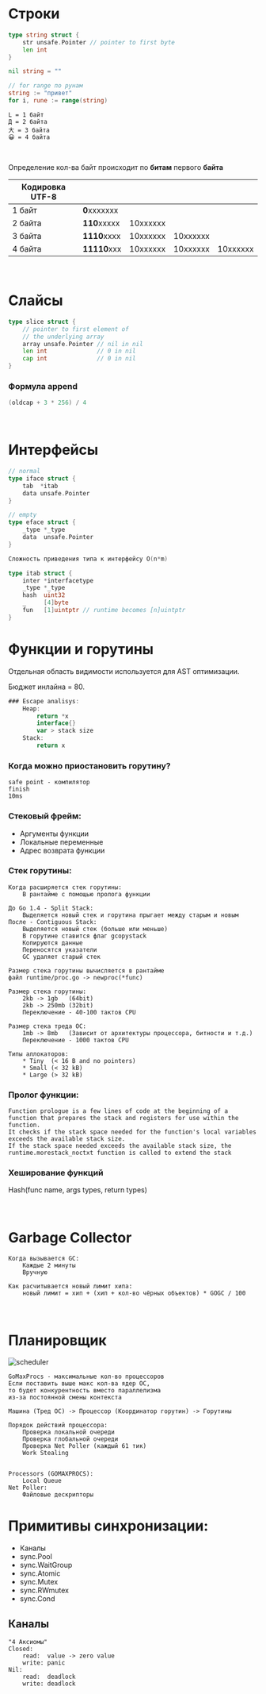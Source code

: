 # Строки

```go
type string struct {
    str unsafe.Pointer // pointer to first byte
	len int
}
```

```go
nil string = ""
```


```go
// for range по рунам
string := "привет"
for i, rune := range(string)
```

```
L = 1 байт
Д = 2 байта
大 = 3 байта
😀 = 4 байта
```
</br>

Определение кол-ва байт происходит по **битам** первого **байта**

| Кодировка UTF-8 |              |          |          |           |
|---------------- |------------- |--------- |--------- |---------- |
| 1 байт          | **0**xxxxxxx |          |          |           |  
| 2 байта         | **110**xxxxx | 10xxxxxx |          |           |
| 3 байта         | **1110**xxxx | 10xxxxxx | 10xxxxxx |           |
| 4 байта         | **11110**xxx | 10xxxxxx | 10xxxxxx | 10xxxxxx  |

</br>

# Слайсы

```go
type slice struct {
    // pointer to first element of 
    // the underlying array
    array unsafe.Pointer // nil in nil
    len int              // 0 in nil
    cap int              // 0 in nil
}
```

### Формула append
```go
(oldcap + 3 * 256) / 4
```
</br>

# Интерфейсы
```go
// normal
type iface struct {
    tab  *itab
    data unsafe.Pointer
}

// empty
type eface struct {
    _type *_type
    data  unsafe.Pointer
}

Сложность приведения типа к интерфейсу O(n*m)

type itab struct {
    inter *interfacetype
    _type *_type
    hash  uint32
    _     [4]byte
    fun   [1]uintptr // runtime becomes [n]uintptr
}
```

# Функции и горутины

Отдельная область видимости используется для AST оптимизации.

Бюджет инлайна = 80.

```go
### Escape analisys:
    Heap:
        return *x
        interface{}
        var > stack size
    Stack:
        return x
```

### Когда можно приостановить горутину?
    safe point - компилятор
    finish
    10ms

### Стековый фрейм:

* Аргументы функции
* Локальные переменные
* Адрес возврата функции

### Стек горутины:

    Когда расширяется стек горутины:
        В рантайме с помощью пролога функции

    До Go 1.4 - Split Stack:
        Выделяется новый стек и горутина прыгает между старым и новым
    После - Contiguous Stack:
        Выделяется новый стек (больше или меньше)
        В горутине ставится флаг gcopystack
        Копируются данные
        Переносятся указатели
        GC удаляет старый стек
    
    Размер стека горутины вычисляется в рантайме
    файл runtime/proc.go -> newproc(*func)

    Размер стека горутины:
        2kb -> 1gb   (64bit)
        2kb -> 250mb (32bit)
        Переключение - 40-100 тактов CPU

    Размер стека треда ОС:
        1mb -> 8mb   (Зависит от архитектуры процессора, битности и т.д.)
        Переключение - 1000 тактов CPU
    
    Типы аллокаторов:
        * Tiny  (< 16 B and no pointers)
        * Small (< 32 kB)
        * Large (> 32 kB)

### Пролог функции:

    Function prologue is a few lines of code at the beginning of a function that prepares the stack and registers for use within the function.
    It checks if the stack space needed for the function's local variables exceeds the available stack size.
    If the stack space needed exceeds the available stack size, the runtime.morestack_noctxt function is called to extend the stack

### Хеширование функций

Hash(func name, args types, return types)

</br>

# Garbage Collector

    Когда вызывается GC:
        Каждые 2 минуты
        Вручную
    
    Как расчитывается новый лимит хипа:
        новый лимит = хип + (хип + кол-во чёрных объектов) * GOGC / 100

</br>

# Планировщик
    
![scheduler](/scheduler.png "scheduler")

    GoMaxProcs - максимальные кол-во процессоров
    Если поставить выше макс кол-ва ядер ОС,
    то будет конкурентность вместо параллелизма
    из-за постоянной смены контекста

    Машина (Тред ОС) -> Процессор (Координатор горутин) -> Горутины

    Порядок действий процессора:
        Проверка локальной очереди
        Проверка глобальной очереди
        Проверка Net Poller (каждый 61 тик)
        Work Stealing

    
    Processors (GOMAXPROCS):
        Local Queue
    Net Poller:
        Файловые дескрипторы




# Примитивы синхронизации:

* Каналы
* sync.Pool
* sync.WaitGroup
* sync.Atomic
* sync.Mutex
* sync.RWmutex
* sync.Cond

## Каналы

```
"4 Аксиомы"
Closed:
    read:  value -> zero value
    write: panic
Nil:
    read:  deadlock
    write: deadlock
```
</br>